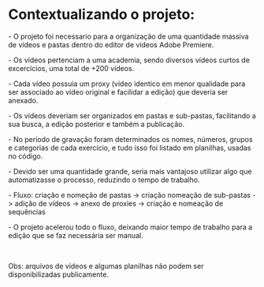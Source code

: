 <h1>Contextualizando o projeto:</h1>
<p>- O projeto foi necessario para a organização de uma quantidade massiva de vídeos e pastas dentro do editor de vídeos Adobe Premiere.</p>
<p>- Os vídeos pertenciam a uma academia, sendo diversos vídeos curtos de excercícios, uma total de +200 vídeos.</p>
<p>- Cada vídeo possuia um proxy (vídeo identico em menor qualidade para ser associado ao vídeo original e facilidar a edição) que deveria ser anexado.</p>
<p>- Os vídeos deveriam ser organizados em pastas e sub-pastas, facilitando a sua busca, a edição posterior e também a publicação.</p>
<p>- No período de gravação foram determinados os nomes, números, grupos e categorias de cada exercício, e tudo isso foi listado em planilhas, usadas no código.</p>
<p>- Devido ser uma quantidade grande, seria mais vantajoso utilizar algo que automatizasse o processo, reduzindo o tempo de trabalho.</p>
<p>- Fluxo: criação e nomeção de pastas -> criação nomeação de sub-pastas -> adição de vídeos -> anexo de proxies -> criação e nomeação de sequências</p>
<p>- O projeto acelerou todo o fluxo, deixando maior tempo de trabalho para a edição que se faz necessária ser manual.</p>
<br>
<p>Obs: arquivos de vídeos e algumas planilhas não podem ser disponibilizadas publicamente.</p>
